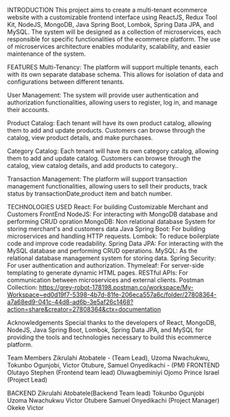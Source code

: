 
INTRODUCTION This project aims to create a multi-tenant ecommerce website with a customizable frontend interface using ReactJS, Redux Tool Kit, NodeJS,  MongoDB,  Java Spring Boot, Lombok, Spring Data JPA, and MySQL. The system will be designed as a collection of microservices, each responsible for specific functionalities of the ecommerce platform. The use of microservices architecture enables modularity, scalability, and easier maintenance of the system.

FEATURES Multi-Tenancy: The platform will support multiple tenants, each with its own separate database schema. This allows for isolation of data and configurations between different tenants.

User Management: The system will provide user authentication and authorization functionalities, allowing users to register, log in, and manage their accounts.

Product Catalog: Each tenant will have its own product catalog, allowing them to add and update products. Customers can browse through the catalog, view product details, and make purchases.

Category Catalog: Each tenant will have its own category catalog, allowing them to add and update catalog. Customers can browse through the catalog, view catalog details, and add products to category..

Transaction Management: The platform will support transaction management functionalities, allowing users to sell their products, track status by transactionDate,product item and batch number.

TECHNOLOGIES USED
React: For building Customizable Merchant and Customers FrontEnd
NodeJS: For interacting with MongoDB database and performing CRUD opration
MongoDB: Non relational database System for storing merchant's and customers data
Java Spring Boot: For building microservices and handling HTTP requests.
Lombok: To reduce boilerplate code and improve code readability.
Spring Data JPA: For interacting with the MySQL database and performing CRUD operations.
MySQL: As the relational database management system for storing data.
Spring Security: For user authentication and authorization.
Thymeleaf: For server-side templating to generate dynamic HTML pages.
RESTful APIs: For communication between microservices and external clients.
Postman Collection: https://grey-robot-178198.postman.co/workspace/My-Workspace~ed0d19f7-5398-4b7d-81fe-206eca557a6c/folder/27808364-a7a68ed9-041c-44d8-ad6b-3e5af26c1468?action=share&creator=27808364&ctx=documentation

Acknowledgements Special thanks to the developers of React, MongoDB, NodeJS, Java Spring Boot, Lombok, Spring Data JPA, and MySQL for providing the tools and technologies necessary to build this ecommerce platform.

Team Members Zikrulahi Atobatele - (Team Lead), Uzoma Nwachukwu, Tokunbo Ogunjobi, Victor Otubure, Samuel Onyedikachi - (PM)
FRONTEND 
Olutayo Stephen (Frontend team lead)
Oluwagbeminiyi Ojomo
Prince Israel (Project Lead)

BACKEND
Zikrulahi Atobatele(Backend Team lead)
Tokunbo Ogunjobi 
Uzoma Nwachukwu
Victor Otubere
Samuel Onyedikachi (Project Manager)
Okeke Victor

